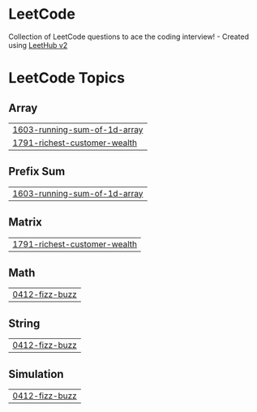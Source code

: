 # LeetCode
Collection of LeetCode questions to ace the coding interview! - Created using [LeetHub v2](https://github.com/arunbhardwaj/LeetHub-2.0)

<!---LeetCode Topics Start-->
# LeetCode Topics
## Array
|  |
| ------- |
| [1603-running-sum-of-1d-array](https://github.com/shahidul5/LeetCode/tree/master/1603-running-sum-of-1d-array) |
| [1791-richest-customer-wealth](https://github.com/shahidul5/LeetCode/tree/master/1791-richest-customer-wealth) |
## Prefix Sum
|  |
| ------- |
| [1603-running-sum-of-1d-array](https://github.com/shahidul5/LeetCode/tree/master/1603-running-sum-of-1d-array) |
## Matrix
|  |
| ------- |
| [1791-richest-customer-wealth](https://github.com/shahidul5/LeetCode/tree/master/1791-richest-customer-wealth) |
## Math
|  |
| ------- |
| [0412-fizz-buzz](https://github.com/shahidul5/LeetCode/tree/master/0412-fizz-buzz) |
## String
|  |
| ------- |
| [0412-fizz-buzz](https://github.com/shahidul5/LeetCode/tree/master/0412-fizz-buzz) |
## Simulation
|  |
| ------- |
| [0412-fizz-buzz](https://github.com/shahidul5/LeetCode/tree/master/0412-fizz-buzz) |
<!---LeetCode Topics End-->
